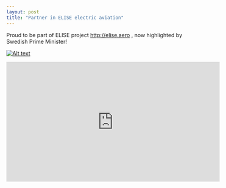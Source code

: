 ```yaml
---
layout: post
title: "Partner in ELISE electric aviation"
---
```


Proud to be part of ELISE project http://elise.aero , now highlighted by Swedish Prime Minister!

[![Alt text](https://img.youtube.com/vi/ODPRCrm0k_M/0.jpg)](https://www.youtube.com/watch?v=ODPRCrm0k_M)

<iframe width="560" height="315" src="https://www.youtube.com/embed/E0RbrYSMw3g" frameborder="0" allow="accelerometer; autoplay; encrypted-media; gyroscope; picture-in-picture" allowfullscreen></iframe>

